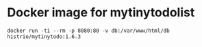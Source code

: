 # Docker image for mytinytodolist

```
docker run -ti --rm -p 8080:80 -v db:/var/www/html/db histrio/mytinytodo:1.6.3
```
